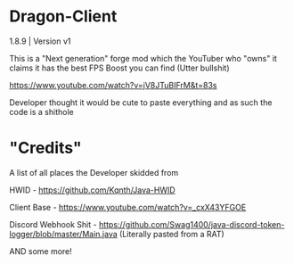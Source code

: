 # Dragon-Client

1.8.9 | Version v1

This is a "Next generation" forge mod which the YouTuber who "owns" it claims it has the best FPS Boost you can find (Utter bullshit) 

https://www.youtube.com/watch?v=jV8JTuBIFrM&t=83s

Developer thought it would be cute to paste everything and as such the code is a shithole

# "Credits"

A list of all places the Developer skidded from 

HWID - https://github.com/Kqnth/Java-HWID

Client Base - https://www.youtube.com/watch?v=_cxX43YFGOE

Discord Webhook Shit - https://github.com/Swag1400/java-discord-token-logger/blob/master/Main.java (Literally pasted from a RAT)

AND some more!
